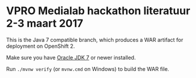 # VPRO Medialab hackathon literatuur 2-3 maart 2017

This is the Java 7 compatible branch, which produces a WAR artifact for deployment on OpenShift 2.

Make sure you have [Oracle JDK 7](http://www.oracle.com/technetwork/java/javase/downloads/index.html) or newer installed.

Run `./mvnw verify` (or `mvnw.cmd` on Windows) to build the WAR file.